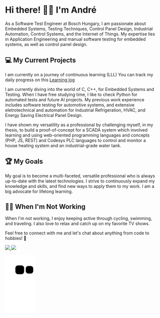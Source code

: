 # Hi there! 🙋‍♂️ I'm André

As a Software Test Engineer at Bosch Hungary, I am passionate about Embedded Systems, Testing Techniques, Control Panel Design, Industrial Automation, Control Systems, and the Internet of Things. My expertise lies in Application Engineering and manual software testing for embedded systems, as well as control panel design.

## 💻 My Current Projects

I am currently on a journey of continuous learning (LLL) You can track my daily progress on this [Learning log](https://github.com/Andrebiasuz/Andrebiasuz/blob/main/Log_LLL.md)

I am currently diving into the world of C, C++,  for Embedded Systems and Testing. When I have free studying time, I like to check Python for automated tests and future AI projects. My previous work experience includes software testing for automotive systems, and extensive eletrotechnical and automation for Industrial Refrigeration, HVAC, and Energy Saving Electrical Panel Design. 

I have shown my versatility as a professional by challenging myself, in my thesis,  to build a proof-of-concept for a SCADA system which involved learning and using web-oriented programming languages and concepts (PHP, JS, REST) and Codesys PLC languages to control and monitor a house heating system and an industrial-grade water tank.

## 🏆 My Goals
My goal is to become a multi-faceted, versatile professional who is always up-to-date with the latest technologies. I strive to continuously expand my knowledge and skills, and find new ways to apply them to my work. I am a big advocate for lifelong learning. 

## 🚴‍♂️ When I'm Not Working
When I'm not working, I enjoy keeping active through cycling, swimming, and traveling. I also love to relax and catch up on my favorite TV shows.

Feel free to connect with me and let's chat about anything from code to hobbies! 💬


<div>
<a href="https://github.com/Andrebiasuz">
<img height="150em" src="https://github-readme-stats.vercel.app/api/top-langs/?username=Andrebiasuz&layout=compact&langs_count=7&theme=dracula"/>
<img height="150em" src="https://github-readme-stats.vercel.app/api?username=Andrebiasuz&show_icons=true&theme=dracula&include_all_commits=true&count_private=true"/>
</div>

![Snake animation](https://github.com/Andrebiasuz/Andrebiasuz/blob/output/github-contribution-grid-snake.svg)

<!--
**Andrebiasuz/Andrebiasuz** is a ✨ _special_ ✨ repository because its `README.md` (this file) appears on your GitHub profile.

Here are some ideas to get you started:

- 🔭 I’m currently working on ...
- 🌱 I’m currently learning ...
- 👯 I’m looking to collaborate on ...
- 🤔 I’m looking for help with ...
- 💬 Ask me about ...
- 📫 How to reach me: ...
- 😄 Pronouns: ...
- ⚡ Fun fact: ...
-->
